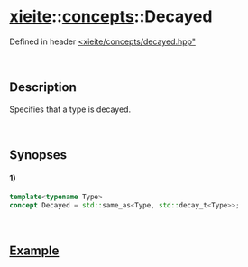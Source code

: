 # [xieite](../../xieite.md)\:\:[concepts](../../concepts.md)\:\:Decayed
Defined in header [<xieite/concepts/decayed.hpp"](../../../include/xieite/concepts/decayed.hpp)

&nbsp;

## Description
Specifies that a type is decayed.

&nbsp;

## Synopses
#### 1)
```cpp
template<typename Type>
concept Decayed = std::same_as<Type, std::decay_t<Type>>;
```

&nbsp;

## [Example](https://en.cppreference.com/w/cpp/types/decay#Example)
